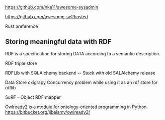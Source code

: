 https://github.com/nka11/awesome-sysadmin

https://github.com/awesome-selfhosted

Rust preference

## Storing meaningful data with RDF

RDF is a specification for storing DATA according to a semantic description.



RDF triple store

RDFLib with SQLAlchemy backend -- Stuck with old SALAlchemy release

Data Store oxigrapy
Concurrency problem while using it as an rdf store for rdflib

SuRF – Object RDF mapper

Owlready2 is a module for ontology-oriented programming in Python.
https://bitbucket.org/jibalamy/owlready2/


